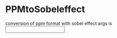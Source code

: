 # PPMtoSobeleffect
conversion of ppm format with sobel effect
args is <input image> <output image>

